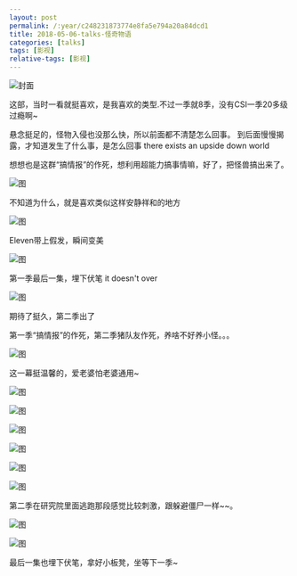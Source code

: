 ```yaml
---
layout: post
permalink: /:year/c248231873774e8fa5e794a20a84dcd1
title: 2018-05-06-talks-怪奇物语
categories: [talks]
tags: [影视]
relative-tags: [影视]
---
```


![封面](https://gitee.com/linxingyang/at-2020-10-02-image/raw/master/image/T-talks/image/2018/2018-05-06/gqwy.jpg)


这部，当时一看就挺喜欢，是我喜欢的类型.不过一季就8季，没有CSI一季20多级过瘾啊~


悬念挺足的，怪物入侵也没那么快，所以前面都不清楚怎么回事。
到后面慢慢揭露，才知道发生了什么事，是怎么回事
there exists an upside down world


想想也是这群“搞情报”的作死，想利用超能力搞事情嘛，好了，把怪兽搞出来了。

![图](https://gitee.com/linxingyang/at-2020-10-02-image/raw/master/image/T-talks/image/2018/2018-05-06/13.png)


不知道为什么，就是喜欢类似这样安静祥和的地方

![图](https://gitee.com/linxingyang/at-2020-10-02-image/raw/master/image/T-talks/image/2018/2018-05-06/03.png)



Eleven带上假发，瞬间变美

![图](https://gitee.com/linxingyang/at-2020-10-02-image/raw/master/image/T-talks/image/2018/2018-05-06/01.png)



第一季最后一集，埋下伏笔 it doesn't over

![图](https://gitee.com/linxingyang/at-2020-10-02-image/raw/master/image/T-talks/image/2018/2018-05-06/02.png)



期待了挺久，第二季出了

第一季“搞情报”的作死，第二季猪队友作死，养啥不好养小怪。。。

![图](https://gitee.com/linxingyang/at-2020-10-02-image/raw/master/image/T-talks/image/2018/2018-05-06/04.png)


这一幕挺温馨的，爱老婆怕老婆通用~

![图](https://gitee.com/linxingyang/at-2020-10-02-image/raw/master/image/T-talks/image/2018/2018-05-06/05.png)

![图](https://gitee.com/linxingyang/at-2020-10-02-image/raw/master/image/T-talks/image/2018/2018-05-06/06.png)

![图](https://gitee.com/linxingyang/at-2020-10-02-image/raw/master/image/T-talks/image/2018/2018-05-06/07.png)

![图](https://gitee.com/linxingyang/at-2020-10-02-image/raw/master/image/T-talks/image/2018/2018-05-06/08.png)

![图](https://gitee.com/linxingyang/at-2020-10-02-image/raw/master/image/T-talks/image/2018/2018-05-06/09.png)

![图](https://gitee.com/linxingyang/at-2020-10-02-image/raw/master/image/T-talks/image/2018/2018-05-06/10.png)


第二季在研究院里面逃跑那段感觉比较刺激，跟躲避僵尸一样~~。

![图](https://gitee.com/linxingyang/at-2020-10-02-image/raw/master/image/T-talks/image/2018/2018-05-06/11.png)

![图](https://gitee.com/linxingyang/at-2020-10-02-image/raw/master/image/T-talks/image/2018/2018-05-06/12.png)


最后一集也埋下伏笔，拿好小板凳，坐等下一季~